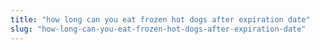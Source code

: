 ```yaml
---
title: "how long can you eat frozen hot dogs after expiration date"
slug: "how-long-can-you-eat-frozen-hot-dogs-after-expiration-date"
---
```



